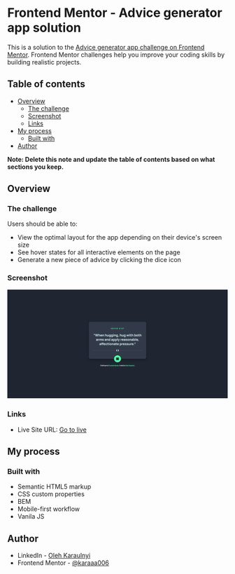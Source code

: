 # Frontend Mentor - Advice generator app solution

This is a solution to the [Advice generator app challenge on Frontend Mentor](https://www.frontendmentor.io/challenges/advice-generator-app-QdUG-13db). Frontend Mentor challenges help you improve your coding skills by building realistic projects.

## Table of contents

- [Overview](#overview)
  - [The challenge](#the-challenge)
  - [Screenshot](#screenshot)
  - [Links](#links)
- [My process](#my-process)
  - [Built with](#built-with)
- [Author](#author)

**Note: Delete this note and update the table of contents based on what sections you keep.**

## Overview

### The challenge

Users should be able to:

- View the optimal layout for the app depending on their device's screen size
- See hover states for all interactive elements on the page
- Generate a new piece of advice by clicking the dice icon

### Screenshot

![](./images/screenshot.png)

### Links

- Live Site URL: [Go to live](https://your-live-site-url.com)

## My process

### Built with

- Semantic HTML5 markup
- CSS custom properties
- BEM
- Mobile-first workflow
- Vanila JS

## Author

- LinkedIn - [Oleh Karaulnyi](https://www.linkedin.com/in/%D0%BE%D0%BB%D0%B5%D0%B3-%D0%BA%D0%B0%D1%80%D0%B0%D1%83%D0%BB%D1%8C%D0%BD%D1%8B%D0%B9-868635184/)
- Frontend Mentor - [@karaaa006](https://www.frontendmentor.io/profile/karaaa006)
